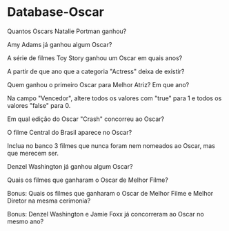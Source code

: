 # Database-Oscar

Quantos Oscars Natalie Portman ganhou?

Amy Adams já ganhou algum Oscar?

A série de filmes Toy Story ganhou um Oscar em quais anos?

A partir de que ano que a categoria "Actress" deixa de existir?

Quem ganhou o primeiro Oscar para Melhor Atriz? Em que ano?

Na campo "Vencedor", altere todos os valores com "true" para 1 e todos os valores "false" para 0.

Em qual edição do Oscar "Crash" concorreu ao Oscar?

O filme Central do Brasil aparece no Oscar?

Inclua no banco 3 filmes que nunca foram nem nomeados ao Oscar, mas que merecem ser.

Denzel Washington já ganhou algum Oscar?

Quais os filmes que ganharam o Oscar de Melhor Filme?

Bonus: Quais os filmes que ganharam o Oscar de Melhor Filme e Melhor Diretor na mesma cerimonia?

Bonus: Denzel Washington e Jamie Foxx já concorreram ao Oscar no mesmo ano?

